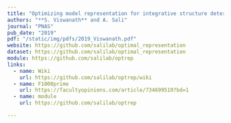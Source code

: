 ```yaml
---
title: "Optimizing model representation for integrative structure determination of macromolecular assemblies"
authors: "**S. Viswanath** and A. Sali"
journal: "PNAS"
pub_date: "2019"
pdf: "/static/img/pdfs/2019_Viswanath.pdf" 
website: https://github.com/salilab/optimal_representation
dataset: https://github.com/salilab/optimal_representation
module: https://github.com/salilab/optrep
links:
  - name: Wiki
    url: https://github.com/salilab/optrep/wiki   
  - name: F1000prime
    url: https://facultyopinions.com/article/734699510?bd=1 
  - name: module
    url: https://github.com/salilab/optrep

---
```

